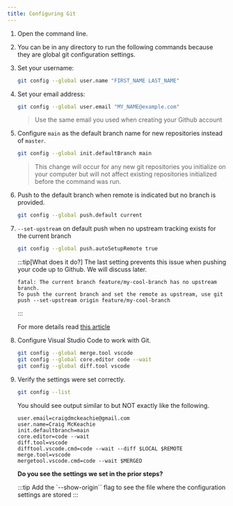 ```yaml
---
title: Configuring Git
---
```


1. Open the command line.
1. You can be in any directory to run the following commands because they are global git configuration settings.
1. Set your username:

   ```sh
   git config --global user.name "FIRST_NAME LAST_NAME"
   ```

1. Set your email address:

   ```sh
   git config --global user.email "MY_NAME@example.com"
   ```

   > Use the same email you used when creating your Github account

1. Configure `main` as the default branch name for new repositories instead of `master`.

   ```sh
   git config --global init.defaultBranch main
   ```

   > This change will occur for any new git repositories you initialize on your computer but will not affect existing repositories initialized before the command was run.

1. Push to the default branch when remote is indicated but no branch is provided.

   ```sh
   git config --global push.default current
   ```

1. `--set-upstream` on default push when no upstream tracking exists for the current branch

   ```sh
   git config --global push.autoSetupRemote true
   ```

   :::tip[What does it do?]
   The last setting prevents this issue when pushing your code up to Github. We will discuss later.

   ```
   fatal: The current branch feature/my-cool-branch has no upstream branch.
   To push the current branch and set the remote as upstream, use git push --set-upstream origin feature/my-cool-branch
   ```
   :::

   For more details read [this article](https://dev.to/this-is-learning/this-new-git-push-config-will-save-you-lot-of-frustration-27a9#:~:text=It%20will%20set%20in%20your,automatically%20set%20the%20default%20upstream.)

1. Configure Visual Studio Code to work with Git.

   ```sh
   git config --global merge.tool vscode
   git config --global core.editor code --wait
   git config --global diff.tool vscode
   ```

1. Verify the settings were set correctly.

   ```sh
   git config --list
   ```

   You should see output similar to but NOT exactly like the following.

   ```
   user.email=craigdmckeachie@gmail.com
   user.name=Craig McKeachie
   init.defaultbranch=main
   core.editor=code --wait
   diff.tool=vscode
   difftool.vscode.cmd=code --wait --diff $LOCAL $REMOTE
   merge.tool=vscode
   mergetool.vscode.cmd=code --wait $MERGED
   ```

   
   **Do you see the settings we set in the prior steps?**

   :::tip
   Add the `--show-origin`` flag to see the file where the configuration settings are stored
   :::